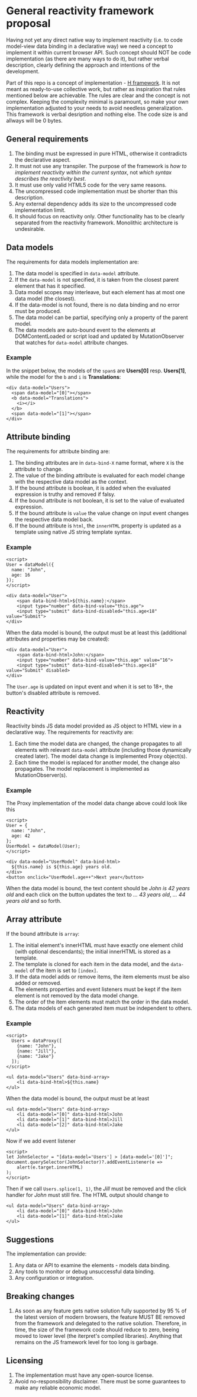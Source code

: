 # General reactivity framework proposal
Having not yet any direct native way to implement reactivity (i.e. to code model-view data binding in a declarative way) we need a concept to implement it within current browser API. Such concept should NOT be code implementation (as there are many ways to do it), but rather verbal description, clearly defining the approach and intentions of the development.

Part of this repo is a concept of implementation - [H framework](H.md). It is not meant as ready-to-use collective work, but rather as inspiration that rules mentioned below are achievable. The rules are clear and the concept is not complex. Keeping the complexity minimal is paramount, so make your own implementation adjusted to your needs to avoid needless generalization. This framework is verbal desription and nothing else. The code size is and allways will be 0 bytes.

## General requirements

1. The binding must be expressed in pure HTML, otherwise it contradicts the declarative aspect.
2. It must not use any transpiler. The purpose of the framework is *how to implement reactivity within the current syntax*, not *which syntax describes the reactivity best*.
3. It must use only valid HTML5 code for the very same reasons.
4. The uncompressed code implementation must be shorter than this description.
5. Any external dependency adds its size to the uncompressed code implementation limit.
6. It should focus on reactivity only. Other functionality has to be clearly separated from the reactivity framework. Monolithic architecture is undesirable.

## Data models
The requirements for data models implementation are:

1. The data model is specified in `data-model` attribute.
2. If the `data-model` is not specified, it is taken from the closest parent element that has it specified.
3. Data model scopes may interleave, but each element has at most one data model (the closest).
4. If the data-model is not found, there is no data binding and no error must be produced.
5. The data model can be partial, specifying only a property of the parent model.
6. The data models are auto-bound event to the elements at DOMContentLoaded or script load and updated by MutationObserver that watches for `data-model` attribute changes.

### Example
In the snippet below, the models of the `span`s are **Users[0]** resp. **Users[1]**, while the model for the `b` and `i` is **Translations**:
```
<div data-model="Users">
  <span data-model="[0]"></span>
  <b data-model="Translations">
    <i></i>
  </b>
  <span data-model="[1]"></span>
</div>
```

## Attribute binding
The requirements for attribute binding are:

1. The binding attributes are in `data-bind-X` name format, where `X` is the attribute to change.
2. The value of the binding attribute is evaluated for each model change with the respective data model as the context.
3. If the bound attribute is boolean, it is added when the evaluated expression is truthy and removed if falsy.
4. If the bound attribute is not boolean, it is set to the value of evaluated expression.
5. If the bound attribute is `value` the value change on input event changes the respective data model back.
6. If the bound attribute is `html`, the `innerHTML` property is updated as a template using native JS string template syntax.

### Example
```
<script>
User = dataModel({
  name: "John",
  age: 16
});
</script>

<div data-model="User">
    <span data-bind-html>${this.name}:</span>
    <input type="number" data-bind-value="this.age">
    <input type="submit" data-bind-disabled="this.age<18" value="Submit">
</div>
```

When the data model is bound, the output must be at least this (additional attributes and properties may be created):
```
<div data-model="User">
    <span data-bind-html>John:</span>
    <input type="number" data-bind-value="this.age" value="16">
    <input type="submit" data-bind-disabled="this.age<18" value="Submit" disabled>
</div>
```
The `User.age` is updated on input event and when it is set to 18+, the button's disabled attribute is removed.

## Reactivity
Reactivity binds JS data model provided as JS object to HTML view in a declarative way. The requirements for reactivity are:

1. Each time the model data are changed, the change propagates to all elements with relevant `data-model` attribute (including those dynamically created later). The model data change is implemented Proxy object(s).
2. Each time the model is replaced for another model, the change also propagates. The model replacement is implemented as MutationObserver(s).

### Example
The Proxy implementation of the model data change above could look like this

```
<script>
User = {
  name: "John",
  age: 42
};
UserModel = dataModel(User);
</script>

<div data-model="UserModel" data-bind-html>
  ${this.name} is ${this.age} years old.
</div>
<button onclick="UserModel.age++">Next year</button>
```
When the data model is bound, the text content should be *John is 42 years old* and each click on the button updates the text to *... 43 years old*, *... 44 years old* and so forth.

## Array attribute
If the bound attribute is `array`:

1. The initial element's innerHTML must have exactly one element child (with optional descendants); the initial innerHTML is stored as a template.
2. The template is cloned for each item in the data model, and the `data-model` of the item is set to `[index]`.
3. If the data model adds or remove items, the item elements must be also added or removed.
4. The elements properties and event listeners must be kept if the item element is not removed by the data model change.
5. The order of the item elements must match the order in the data model.
6. The data models of each generated item must be independent to others.

### Example
```
<script>
  Users = dataProxy([
    {name: "John"},
    {name: "Jill"},
    {name: "Jake"}
  ]);
</script>

<ul data-model="Users" data-bind-array>
    <li data-bind-html>${this.name}
</ul>
```
When the data model is bound, the output must be at least

```
<ul data-model="Users" data-bind-array>
    <li data-model="[0]" data-bind-html>John
    <li data-model="[1]" data-bind-html>Jill
    <li data-model="[2]" data-bind-html>Jake
</ul>
```

Now if we add event listener
```
<script>
let JohnSelector = "[data-model='Users'] > [data-model='[0]']";
document.querySelector(JohnSelector)?.addEventListener(e =>
    alert(e.target.innerHTML)
);
</script>
```

Then if we call `Users.splice(1, 1)`, the *Jill* must be removed and the click handler for *John* must still fire. The HTML output should change to
```
<ul data-model="Users" data-bind-array>
    <li data-model="[0]" data-bind-html>John
    <li data-model="[1]" data-bind-html>Jake
</ul>
```

## Suggestions
The implementation can provide:
1. Any data or API to examine the elements - models data binding.
2. Any tools to monitor or debug unsuccessful data binding.
3. Any configuration or integration.

## Breaking changes
1. As soon as any feature gets native solution fully supported by 95 % of the latest version of modern browsers, the feature MUST BE removed from the framework and delegated to the native solution. Therefore, in time, the size of the framework code should reduce to zero, beeing moved to lower level (the iterpret's compiled libraries). Anything that remains on the JS framework level for too long is garbage.

## Licensing
1. The implementation must have any open-source license.
2. Avoid no-responsibility disclaimer. There must be some guarantees to make any reliable economic model.
